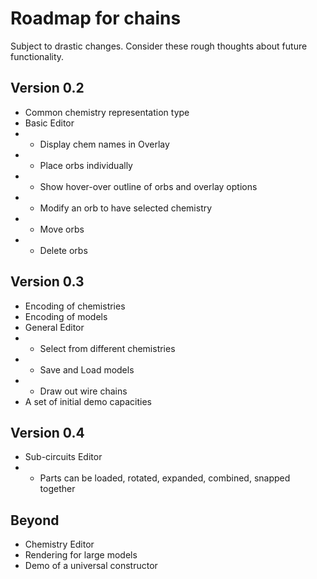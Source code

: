 # Roadmap for chains
Subject to drastic changes. Consider these rough thoughts about future functionality.

## Version 0.2
- Common chemistry representation type
- Basic Editor
- - Display chem names in Overlay
- - Place orbs individually
- - Show hover-over outline of orbs and overlay options
- - Modify an orb to have selected chemistry
- - Move orbs
- - Delete orbs

## Version 0.3
- Encoding of chemistries
- Encoding of models
- General Editor
- - Select from different chemistries
- - Save and Load models
- - Draw out wire chains
- A set of initial demo capacities

## Version 0.4
- Sub-circuits Editor
- - Parts can be loaded, rotated, expanded, combined, snapped together

## Beyond
- Chemistry Editor
- Rendering for large models
- Demo of a universal constructor
